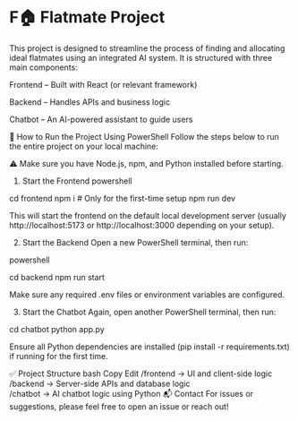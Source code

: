 # F🏠 Flatmate Project
This project is designed to streamline the process of finding and allocating ideal flatmates using an integrated AI system. It is structured with three main components:

Frontend – Built with React (or relevant framework)

Backend – Handles APIs and business logic

Chatbot – An AI-powered assistant to guide users

🚀 How to Run the Project Using PowerShell
Follow the steps below to run the entire project on your local machine:

⚠️ Make sure you have Node.js, npm, and Python installed before starting.

1. Start the Frontend
powershell

cd frontend
npm i          # Only for the first-time setup
npm run dev

This will start the frontend on the default local development server (usually http://localhost:5173 or http://localhost:3000 depending on your setup).

2. Start the Backend
Open a new PowerShell terminal, then run:

powershell


cd backend
npm run start

Make sure any required .env files or environment variables are configured.

3. Start the Chatbot
Again, open another PowerShell terminal, then run:

cd chatbot
python app.py

Ensure all Python dependencies are installed (pip install -r requirements.txt) if running for the first time.

✅ Project Structure
bash
Copy
Edit
/frontend  → UI and client-side logic  
/backend   → Server-side APIs and database logic  
/chatbot   → AI chatbot logic using Python
📬 Contact
For issues or suggestions, please feel free to open an issue or reach out!
